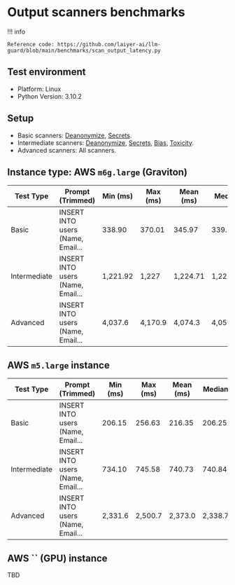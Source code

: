 # Output scanners benchmarks

!!! info

    Reference code: https://github.com/laiyer-ai/llm-guard/blob/main/benchmarks/scan_output_latency.py

## Test environment

- Platform: Linux
- Python Version: 3.10.2

## Setup

- Basic scanners: [Deanonymize](../output_scanners/deanonymize.md), [Secrets](../output_scanners/sensitive.md).
- Intermediate
  scanners: [Deanonymize](../output_scanners/deanonymize.md), [Secrets](../output_scanners/sensitive.md), [Bias](../output_scanners/bias.md), [Toxicity](../output_scanners/toxicity.md).
- Advanced scanners: All scanners.

## Instance type: AWS `m6g.large` (Graviton)

| Test Type    | Prompt (Trimmed)                  | Min (ms) | Max (ms) | Mean (ms) | Median   | StdDev (ms) |
|--------------|-----------------------------------|----------|----------|-----------|----------|-------------|
| Basic        | INSERT INTO users (Name, Email... | 338.90   | 370.01   | 345.97    | 339.742  | 13.47       |
| Intermediate | INSERT INTO users (Name, Email... | 1,221.92 | 1,227    | 1,224.71  | 1,225.43 | 2.03        |
| Advanced     | INSERT INTO users (Name, Email... | 4,037.6  | 4,170.9  | 4,074.3   | 4,056.4  | 5.49        |

## AWS `m5.large` instance

| Test Type    | Prompt (Trimmed)                  | Min (ms) | Max (ms) | Mean (ms) | Median  | StdDev (ms) |
|--------------|-----------------------------------|----------|----------|-----------|---------|-------------|
| Basic        | INSERT INTO users (Name, Email... | 206.15   | 256.63   | 216.35    | 206.25  | 22.51       |
| Intermediate | INSERT INTO users (Name, Email... | 734.10   | 745.58   | 740.73    | 740.84  | 4.58        |
| Advanced     | INSERT INTO users (Name, Email... | 2,331.6  | 2,500.7  | 2,373.0   | 2,338.7 | 7.2         |

## AWS `` (GPU) instance

TBD
